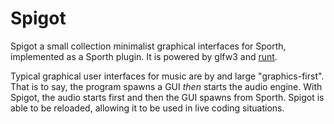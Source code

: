 # Spigot

Spigot a small collection minimalist graphical interfaces for Sporth, 
implemented as a Sporth plugin.
It is powered by glfw3 and [runt](https://www.github.com/paulbatchelor/runt).

Typical graphical user interfaces for music are by and large "graphics-first".
That is to say, the program spawns a GUI *then* starts the audio engine. 
With Spigot, the audio starts first and then the GUI spawns from Sporth. 
Spigot is able to be reloaded, allowing it to be used in live coding 
situations.

